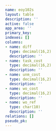 ```yaml
---
name: eoy102s
layout: table
description: ''
active: false
app_area: ''
primary_key: 
indexes: []
columns:
- name: diff
  type: decimal(16,2)
  description: ''
- name: task_cost
  type: decimal(16,2)
  description: ''
- name: unm_cost
  type: decimal(16,2)
  description: ''
- name: wo_cost
  type: decimal(16,2)
  description: ''
- name: wo_ref
  type: char(10)
  description: ''
relations: []
pseudo_pk: 
---
```


